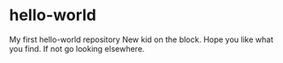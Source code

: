 # hello-world
My first hello-world repository
New kid on the block.
Hope you like what you find.
If not go looking elsewhere.
